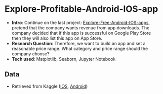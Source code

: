 # Explore-Profitable-Android-IOS-app
- **Intro**: Continue on the last project: [Explore-Free-Android-IOS-apps](https://github.com/JasmineWang553/Profitable-IOS-android-app-analysis/blob/master/Explore%20profitable%20IOS%20%26%20Android%20App%20Analysis.ipynb), pretend that the company wants revenue from app downloads. The company decided that if this app is successful on Google Play Store then they will also list this app on App Store.
- **Research Question**: Therefore, we want to build an app and set a reasonable price range. What category and price range should the company choose? 
- **Tech used**: Matplotlib, Seaborn, Jupyter Notebook

## Data
- Retrieved from Kaggle ([IOS](https://www.kaggle.com/ramamet4/app-store-apple-data-set-10k-apps), [Android](https://www.kaggle.com/lava18/google-play-store-apps))

